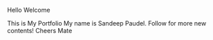 Hello Welcome

This is My Portfolio
My name is Sandeep Paudel. Follow for more new contents! Cheers Mate
